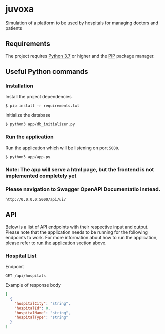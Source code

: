 # juvoxa
Simulation of a platform to be used by hospitals for managing doctors and patients

## Requirements

The project requires [Python 3.7](https://www.python.org/downloads/release/python-370/) or higher and
the [PIP](https://pip.pypa.io/en/stable/) package manager.

## Useful Python commands

### Installation

Install the project dependencies

```console
$ pip install -r requirements.txt
```

Initialize the database

```console
$ python3 app/db_initializer.py
```

### Run the application

Run the application which will be listening on port `5000`.

```console
$ python3 app/app.py
```

### Note: The app will serve a html page, but the frontend is not implemented completely yet

### Please navigation to Swagger OpenAPI Documentatio instead.
```
http://0.0.0.0:5000/api/ui/
```


## API

Below is a list of API endpoints with their respective input and output. Please note that the application needs to be
running for the following endpoints to work. For more information about how to run the application, please refer
to [run the application](#run-the-application) section above.

### Hospital List

Endpoint

```text
GET /api/hospitals
```

Example of response body

```json
[
  {
    "hospitalCity": "string",
    "hospitalId": 0,
    "hospitalName": "string",
    "hospitalType": "string"
  }
]
```
